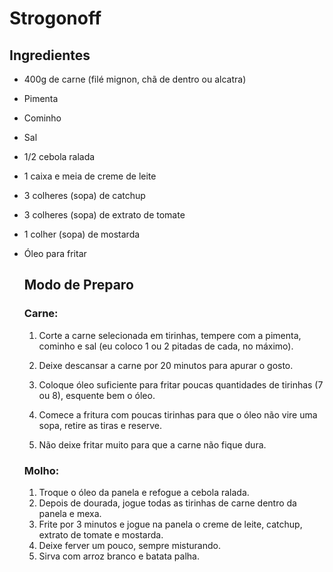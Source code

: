 # Strogonoff



## Ingredientes

- 400g de carne (filé mignon, chã de dentro ou alcatra)

- Pimenta

- Cominho

- Sal

- 1/2 cebola ralada

- 1 caixa e meia de creme de leite

- 3 colheres (sopa) de catchup

- 3 colheres (sopa) de extrato de tomate

- 1 colher (sopa) de mostarda

- Óleo para fritar

  

  ## Modo de Preparo

  ### Carne:

  1. Corte a carne selecionada em tirinhas, tempere com a pimenta, cominho e sal (eu coloco 1 ou 2 pitadas de cada, no máximo).

  2. Deixe descansar a carne por 20 minutos para apurar o gosto.

  3. Coloque óleo suficiente para fritar poucas quantidades de tirinhas (7 ou 8), esquente bem o óleo.

  4. Comece a fritura com poucas tirinhas para que o óleo não vire uma sopa, retire as tiras e reserve.

  5. Não deixe fritar muito para que a carne não fique dura.

     

  ### Molho:

  1. Troque o óleo da panela e refogue a cebola ralada.
  2. Depois de dourada, jogue todas as tirinhas de carne dentro da panela e mexa.
  3. Frite por 3 minutos e jogue na panela o creme de leite, catchup, extrato de tomate e mostarda.
  4. Deixe ferver um pouco, sempre misturando.
  5. Sirva com arroz branco e batata palha.
